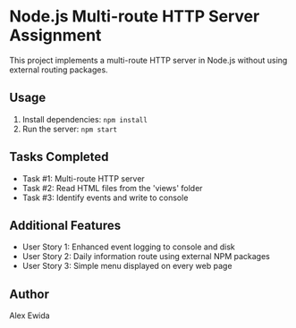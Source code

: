 # Node.js Multi-route HTTP Server Assignment

This project implements a multi-route HTTP server in Node.js without using external routing packages.

## Usage

1. Install dependencies: `npm install`
2. Run the server: `npm start`

## Tasks Completed

- Task #1: Multi-route HTTP server
- Task #2: Read HTML files from the 'views' folder
- Task #3: Identify events and write to console

## Additional Features

- User Story 1: Enhanced event logging to console and disk
- User Story 2: Daily information route using external NPM packages
- User Story 3: Simple menu displayed on every web page

## Author

Alex Ewida
